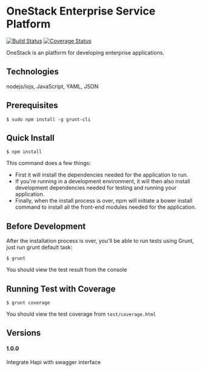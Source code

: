 OneStack Enterprise Service Platform
====================================

[![Build Status](https://img.shields.io/travis/e2tox/OneStack.svg?style=flat)](https://travis-ci.org/e2tox/OneStack)
[![Coverage Status](https://img.shields.io/coveralls/e2tox/openstack/master.svg?style=flat)](https://coveralls.io/r/e2tox/openstack?branch=master)

OneStack is an platform for developing enterprise applications.

## Technologies
nodejs/iojs, JavaScript, YAML, JSON

## Prerequisites
```
$ sudo npm install -g grunt-cli
```

## Quick Install
```
$ npm install
```

This command does a few things:
* First it will install the dependencies needed for the application to run.
* If you're running in a development environment, it will then also install development dependencies needed for testing and running your application.
* Finally, when the install process is over, npm will initiate a bower install command to install all the front-end modules needed for the application.

## Before Development
After the installation process is over, you'll be able to run tests using Grunt, just run grunt default task:

```
$ grunt
```

You should view the test result from the console

## Running Test with Coverage

```
$ grunt coverage
```

You should view the test coverage from `test/coverage.html`

## Versions

#### 1.0.0
Integrate Hapi with swagger interface

